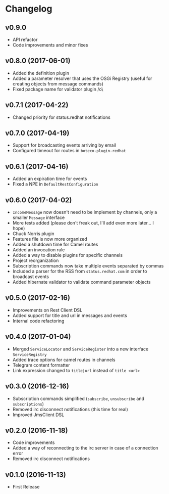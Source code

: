 # Changelog

## v0.9.0

- API refactor
- Code improvements and minor fixes

## v0.8.0 (2017-06-01)

- Added the definition plugin
- Added a parameter resolver that uses the OSGi Registry (useful for creating objects from message commands)
- Fixed package name for validator plugin /o\

## v0.7.1 (2017-04-22)

- Changed priority for status.redhat notifications

## v0.7.0 (2017-04-19)

- Support for broadcasting events arriving by email
- Configured timeout for routes in `boteco-plugin-redhat`

## v0.6.1 (2017-04-16)

- Added an expiration time for events
- Fixed a NPE in `DefaultRestConfiguration`

## v0.6.0 (2017-04-02)

- `IncomeMessage` now doesn't need to be implement by channels, only a smaller `Message` interface
- More tests added (please don't freak out, I'll add even more later... I hope)
- Chuck Norris plugin
- Features file is now more organized
- Added a shutdown time for Camel routes
- Added an invocation rule
- Added a way to disable plugins for specific channels
- Project reorganization
- Subscription commands now take multiple events separated by commas
- Included a parser for the RSS from `status.redhat.com` in order to broadcast events
- Added hibernate validator to validate command parameter objects

## v0.5.0 (2017-02-16)

- Improvements on Rest Client DSL
- Added support for title and url in messages and events
- Internal code refactoring

## v0.4.0 (2017-01-04)

- Merged `ServiceLocator` and `ServiceRegister` into a new interface `ServiceRegistry`
- Added trace options for camel routes in channels
- Telegram content formatter
- Link expression changed to `title|url` instead of `title <url>`

## v0.3.0 (2016-12-16)

- Subscription commands simplified (`subscribe`, `unsubscribe` and `subscriptions`)
- Removed irc disconnect notifications (this time for real)
- Improved JmsClient DSL

## v0.2.0 (2016-11-18)

- Code improvements
- Added a way of reconnecting to the irc server in case of a connection error
- Removed irc disconnect notifications

## v0.1.0 (2016-11-13)

- First Release
